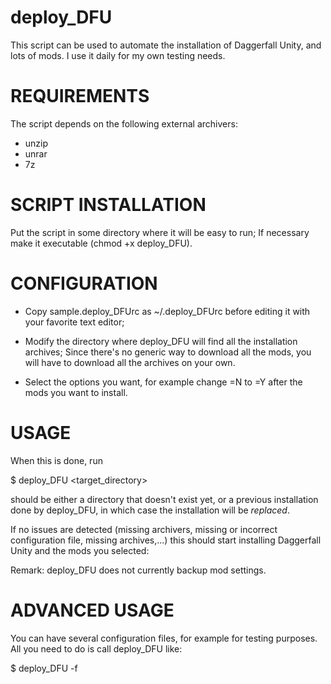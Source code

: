 deploy_DFU
==========

This script can be used to automate the installation of Daggerfall Unity,
and lots of mods. I use it daily for my own testing needs.

REQUIREMENTS
============

The script depends on the following external archivers:

- unzip
- unrar
- 7z

SCRIPT INSTALLATION
===================

Put the script in some directory where it will be easy to run; If necessary
make it executable (chmod +x deploy_DFU).

CONFIGURATION
=============

- Copy sample.deploy_DFUrc as ~/.deploy_DFUrc before editing it with your
favorite text editor;

- Modify the directory where deploy_DFU will find all the installation
archives; Since there's no generic way to download all the mods, you will
have to download all the archives on your own.

- Select the options you want, for example change =N to =Y after the
mods you want to install.

USAGE
=====

When this is done, run

  $ deploy_DFU <target_directory>

<target directory> should be either a directory that doesn't exist
yet, or a previous installation done by deploy_DFU, in which case the
installation will be *replaced*.

If no issues are detected (missing archivers, missing or incorrect
configuration file, missing archives,...) this should start installing
Daggerfall Unity and the mods you selected:

Remark: deploy_DFU does not currently backup mod settings.

ADVANCED USAGE
==============

You can have several configuration files, for example for testing
purposes. All you need to do is call deploy_DFU like:

  $ deploy_DFU -f <config file> <target directory>
